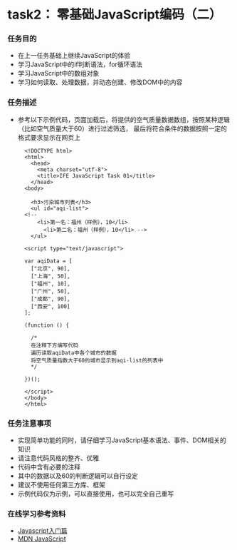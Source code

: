 # task2： 零基础JavaScript编码（二）
### 任务目的
+ 在上一任务基础上继续JavaScript的体验
+ 学习JavaScript中的if判断语法，for循环语法
+ 学习JavaScript中的数组对象
+ 学习如何读取、处理数据，并动态创建、修改DOM中的内容



### 任务描述
  
* 参考以下示例代码，页面加载后，将提供的空气质量数据数组，按照某种逻辑（比如空气质量大于60）进行过滤筛选，
最后将符合条件的数据按照一定的格式要求显示在网页上

		<!DOCTYPE html>
		<html>
		  <head>
			<meta charset="utf-8">
			<title>IFE JavaScript Task 01</title>
		  </head>
		<body>

		  <h3>污染城市列表</h3>
		  <ul id="aqi-list">
		<!--   
			<li>第一名：福州（样例），10</li>
			  <li>第二名：福州（样例），10</li> -->
		  </ul>

		<script type="text/javascript">

		var aqiData = [
		  ["北京", 90],
		  ["上海", 50],
		  ["福州", 10],
		  ["广州", 50],
		  ["成都", 90],
		  ["西安", 100]
		];

		(function () {

		  /*
		  在注释下方编写代码
		  遍历读取aqiData中各个城市的数据
		  将空气质量指数大于60的城市显示到aqi-list的列表中
		  */

		})();

		</script>
		</body>
		</html>


### 任务注意事项

* 实现简单功能的同时，请仔细学习JavaScript基本语法、事件、DOM相关的知识
* 请注意代码风格的整齐、优雅
* 代码中含有必要的注释
* 其中的数据以及60的判断逻辑可以自行设定
* 建议不使用任何第三方库、框架
* 示例代码仅为示例，可以直接使用，也可以完全自己重写


### 在线学习参考资料

* [Javascript入门篇](http://www.imooc.com/view/36)
* [MDN JavaScript](https://developer.mozilla.org/zh-CN/docs/Web/JavaScript)

